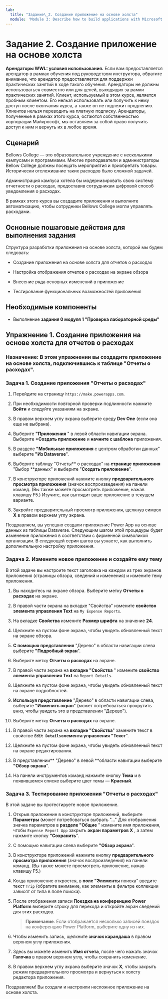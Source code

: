 ```yaml
---
lab:
  title: "Задание\_2. Создание приложение на основе холста"
  module: 'Module 3: Describe how to build applications with Microsoft Power Apps'
---
```


# Задание 2. Создание приложение на основе холста

**Арендаторы WWL: условия использования.** Если вам предоставляется арендатор в рамках обучения под руководством инструктора, обратите внимание, что арендатор предоставляется для поддержки практических занятий в ходе такого обучения. Арендаторы не должны использоваться совместно или для целей, выходящих за рамки практических занятий. Клиент, используемый в этом курсе, является пробным клиентом. Его нельзя использовать или получить к нему доступ после окончания курса, а также он не подлежит продлению. Клиентов нельзя переводить на платную подписку. Арендаторы, полученные в рамках этого курса, остаются собственностью корпорации Майкрософт, мы оставляем за собой право получить доступ к ним и вернуть их в любое время. 

## Сценарий

Bellows College — это образовательное учреждение с несколькими кампусами и программами. Многие преподаватели и администраторы Bellow College должны посещать мероприятия и приобретать товары. Исторически отслеживание таких расходов было сложной задачей. 

Администрация кампуса хотела бы модернизировать свою систему отчетности о расходах, предоставив сотрудникам цифровой способ уведомления о расходах. 

В рамках этого курса вы создадите приложения и выполните автоматизацию, чтобы сотрудники Bellows College могли управлять расходами. 


## Основные пошаговые действия для выполнения задания

Структура разработки приложения на основе холста, которой мы будем следовать:

- Создание приложения на основе холста для отчетов о расходах 

- Настройка отображения отчетов о расходах на экране обзора

- Внесение ряда основных изменений в приложение

- Тестирование функциональных возможностей приложения

## Необходимые компоненты

- Выполнение **задания 0 модуля 1 "Проверка лабораторной среды"**

## Упражнение 1. Создание приложения на основе холста для отчетов о расходах

### Назначение: В этом упражнении вы создадите приложение на основе холста, подключившись к таблице "Отчеты о расходах".

### Задача 1. Создание приложения "Отчеты о расходах"

1. Перейдите на страницу `https://make.powerapps.com`.

1. При необходимости повторной проверки подлинности нажмите **Войти** и следуйте указаниям на экране.

1. В правом верхнем углу экрана выберите среду **Dev One** (если она еще не выбрана).

1. Выберите **"Приложения** " в левой области навигации экрана. Выберите **+Создать приложение** и **начните с шаблона** приложения.

1. В разделе **"Мобильные приложения** с центром обработки данных" выберите **"Из Dataverse**".

1. Выберите таблицу "Отчеты** о расходах" на **странице приложения** "Выбор **данных" и выберите "**Создать приложение**".

1. В конструкторе приложений нажмите кнопку **предварительного просмотра приложения** (значок воспроизведения) на панели команд. (Вы также можете просмотреть приложение, нажав клавишу F5.) Изучите, как выглядит ваше приложение в текущем варианте.

1. Закройте предварительный просмотр приложения, щелкнув символ **X** в правом верхнем углу экрана.

Поздравляем, вы успешно создали приложение Power App на основе данных из таблицы Dataverse. Следующим шагом этой процедуры будет изменение приложения в соответствии с фирменной символикой организации. В следующей серии шагов вы узнаете, как выполнить дополнительную настройку приложения.

### Задача 2. Измените новое приложение и создайте ему тему

В этой задаче вы настроите текст заголовка на каждом из трех экранов приложения (страницы обзора, сведений и изменения) и измените тему приложения.

1. Вы находитесь на экране обзора. Выберите метку **Отчеты о расходах** на экране.

1. В правой части экрана на вкладке "Свойства" измените **свойство элемента управления Text** на `My Expense Reports`.

1. На вкладке **Свойства** измените **Размер шрифта** на значение **24**.

1. Щелкните на пустом фоне экрана, чтобы увидеть обновленный текст на экране обзора.

1. **С помощью представления** "Дерево" в области навигации слева выберите **"Подробный экран**".

1. Выберите метку **Отчеты о расходах** на экране.

1. В правой части экрана на **вкладке "Свойства** " измените **свойство элемента управления Text** на `Report Details`.

1. Щелкните на пустом фоне экрана, чтобы увидеть обновленный текст на экране подробностей.

1. **Используя представление** "Дерево" в области навигации слева, выберите **"Изменить экран**" (может потребоваться прокрутить вниз, чтобы увидеть это в представлении "Дерево").

1. Выберите метку **Отчеты о расходах** на экране.

1. В правой части экрана на **вкладке "Свойства**" замените текст в свойстве **`Edit Details`элемента управления "Текст**".

1. Щелкните на пустом фоне экрана, чтобы увидеть обновленный текст на экране редактирования.

1. В представлении** "Дерево" в левой **области навигации выберите **"Обзор экрана**".

1. На панели инструментов команд нажмите кнопку **Тема** и в появившемся списке выберите цвет темы — **Красный**.

### Задача 3. Тестирование приложения "Отчеты о расходах"

В этой задаче вы протестируете новое приложение.

1. Открыв приложение в конструкторе приложений, выберите **Параметры** (может потребоваться выбрать "..." Для отображения значка параметров в **разделе "Общие** " измените имя приложения, чтобы `Expense Report App` закрыть **экран параметров X** , а затем нажмите кнопку **"Сохранить**".

1. С помощью навигации слева выберите **"Обзор экрана**".

1. В конструкторе приложений нажмите кнопку **предварительного просмотра приложения** (значок воспроизведения) на панели команд. (Вы также можете просмотреть приложение, нажав клавишу F5.)

1. Когда приложение откроется, в **поле "Элементы** поиска" введите текст `Trip` (обратите внимание, как элементы в фильтре коллекции зависят от типа в поле поиска).

1. После отображения записи **Поездка на конференцию Power Platform** выберите строку для перехода и откройте экран сведений для этих расходов.
 
    >**Примечание**. Если отображается несколько записей поездок на конференцию Power Platform, выберите одну из них.

1. Чтобы изменить запись, щелкните **значок карандаша** в правом верхнем углу приложения.

1. Здесь вы можете изменить **Имя отчета**, после чего нажать значок **Галочка** в правом верхнем углу, чтобы сохранить изменение.

1. В правом верхнем углу экрана выберите значок **X**, чтобы закрыть режим предварительного просмотра и вернуться к холсту редактора приложения.

Поздравляем! Вы создали и настроили несложное приложение на основе холста.

 

